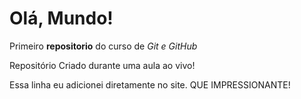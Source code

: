 # Olá, Mundo!
 Primeiro **repositorio** do curso de *Git e GitHub*

Repositório Criado durante uma aula ao vivo!

Essa linha eu adicionei diretamente no site. QUE IMPRESSIONANTE!

